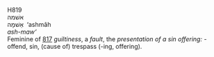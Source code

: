 H819  
אשׁמה  
אַשׁמָה ‎ ‘ashmâh  
*ash-maw‘*  
Feminine of [817](h0817) *guiltiness*, a *fault*, the *presentation*
*of* *a* *sin* *offering: -* offend, sin, (cause of) trespass (-ing,
offering).  
